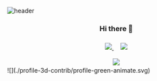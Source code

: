 ![header](https://capsule-render.vercel.app/api?type=waving&color=gradient&height=200&text=Peppermintt&fontAlign=70&fontAlignY=40&animation=twinkling)

 <h3 align="center">Hi there 👋

<br/>
<h3 align="center"></h3>
<div align="center">
  <a href="https://spiritual-notebook-05f.notion.site/a13cdb11fbe848ffb4fde31dcb51b5f0">
   <img src="https://img.shields.io/badge/Notion-black?style=for-the-badge&logo=Notion&logoColor=white">
  </a>
  &nbsp
<!--   <a href="pride0504@gmail.com">
   <img src="https://img.shields.io/badge/Gmail-EA4335?style=for-the-badge&logo=Gmail&logoColor=white">
  </a> -->
 &nbsp
  <a href="https://pepperminttt.tistory.com/">
   <img src="https://img.shields.io/badge/tistory-000000?style=for-the-badge&logo=tistory&logoColor=white">
  </a>

 </div>

 
<br/>
 <div align="center"><img src="http://mazassumnida.wtf/api/v2/generate_badge?boj=animus0504"></div>
![](./profile-3d-contrib/profile-green-animate.svg)
<!--
**peppermintt0504/peppermintt0504** is a ✨ _special_ ✨ repository because its `README.md` (this file) appears on your GitHub profile.

Here are some ideas to get you started:

- 🔭 I’m currently working on ...
- 🌱 I’m currently learning ...
- 👯 I’m looking to collaborate on ...
- 🤔 I’m looking for help with ...
- 💬 Ask me about ...
- 📫 How to reach me: ...
- 😄 Pronouns: ...
- ⚡ Fun fact: ...
-->
